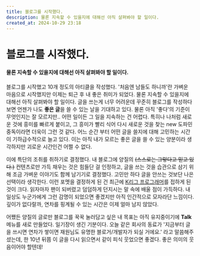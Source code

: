 ```yaml
---
title: 블로그를 시작했다.
description: 물론 지속할 수 있을지에 대해선 아직 살펴봐야 할 일이다.
created_at: 2024-10-29 23:18
---
```


# 블로그를 시작했다.

#### 물론 지속할 수 있을지에 대해선 아직 살펴봐야 할 일이다.

블로그를 시작했고 10개 정도의 아티클을 작성했다. '처음엔 남들도 하니까'란 가벼운 마음으로 시작했지만 이제는 퇴근 후 내 좋은 취미가 되었다. 물론 지속할 수 있을지에 대해선 아직 살펴봐야 할 일이다. 글을 쓰는게 너무 어려운데 꾸준히 블로그를 작성하다보면 언젠가 나도 **좋은 글**을 쓸 수 있는 날을 기대하고 있다. 물론 아직 '좋다'의 기준이 무엇인지는 잘 모르지만.. 어떤 일이든 그 일을 지속하는 건 어렵다. 특히나 나처럼 새로운 것에 흥미를 빠르게 붙이고, 그 흥미가 빨리 식어 다시 새로운 것을 찾는 new 도파민 중독이라면 더욱이 그런 것 같다. 어느 순간 부터 어떤 글을 쓸지에 대해 고민하는 시간이 기하급수적으로 늘고 있다. 이는 아직 내가 모르는 좋은 글을 쓸 수 있는 양분이라 생각하지만 괴로운 시간인건 어쩔 수 없다.

이에 특단의 조취를 취하기로 결정했다. 내 블로그에 양질의 ~~(스스로는 그렇다고 믿고 있다.)~~ 컨텐츠로만 가득 채우는 것은 힘들단 걸 인정하고, 글을 쓰는 것을 습관으로 삼기 위해 조금 가벼운 이야기도 함께 남기기로 결정했다. 고민만 하다 글을 안쓰는 것보단 나은 선택이라 생각한다. 이런 포멧을 결정하게 된 건 최근에 [K리그 프로그래머](https://jeho.page/)를 접하게 된 것이 크다. 읽자마자 팬이 되버렸고 덤덤하게 던지시는 말 속에 배울 점이 가득하다. 내 일상도 누군가에게 그런 감명이 되었으면 좋겠지만 아직 인간적으로 모자라단 느낌이다. 깊이가 없다랄까, 연차를 핑계될 수 있는 시간은 이제 얼마 남지 않았다.

어쨌든 양질의 글로만 블로그를 꾹꾹 눌러담고 싶은 내 목표는 아직 유지중이기에 **Talk**메뉴를 새로 만들었다. 일기장이 생긴 기분이다. 오늘 같은 회사의 동료가 '지금부터 글을 쓰시면 연차가 쌓이면 재원님도 유명한 블로거/개발자가 되실 거에요.' 라고 말씀해주셨는데, 한 10년 뒤쯤 이 글을 다시 읽으면서 같이 피식 웃었으면 좋겠다. 좋은 의미의 웃음이어야 할텐데!
